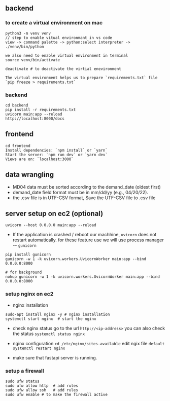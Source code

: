 ## backend

### to create a virtual environment on mac

```
python3 -m venv venv
// step to enable vitual environmant in vs code
view -> command palette -> python:select interpreter -> ./venv/bin/python

we also need to enable virtual environment in terminal
source venv/bin/activate

deactivate # to deactivate the virtial enevironment

The virtual environment helps us to prepare `requirements.txt` file `pip freeze > requirements.txt`

```

### backend

```
cd backend
pip install -r requirements.txt
uvicorn main:app --reload
http://localhost:8000/docs
```

## frontend

```
cd frontend
Install dependencies: `npm install` or `yarn`
Start the server: `npm run dev` or `yarn dev`
Views are on: `localhost:3000`

```

## data wrangling

- MD04 data must be sorted according to the demand_date (oldest first)
- demand_date field format must be in mm/dd/yy (e.g., 04/20/22).
- the .csv file is in UTF-CSV format, Save the UTF-CSV file to .csv file

## server setup on ec2 (optional)

```
uvicorn --host 0.0.0.0 main:app --reload
```

- If the application is crashed / reboot our machhine, `uvicorn` does not restart automatically.
  for these feature use we will use process manager -- `gunicorn`

```
pip install gunicorn
gunicorn -w 1 -k uvicorn.workers.UvicornWorker main:app --bind 0.0.0.0:8000

# for background
nohup gunicorn -w 1 -k uvicorn.workers.UvicornWorker main:app --bind 0.0.0.0:8000
```

### setup nginx on ec2

- nginx installation

```
sudo-apt install nginx -y # nginx installation
systemctl start nginx  # start the nginx
```

- check nginx status
  go to the url `http://<ip-address>`
  you can also check the status `systemctl status nginx`

- nginx configuration
  `cd /etc/nginx/sites-available`
  edit ngix file `default`
  `systemctl restart nginx`

- make sure that fastapi server is running.

### setup a firewall

```
sudo ufw status
sudo ufw allow http  # add rules
sudo ufw allow ssh   # add rules
sudo ufw enable # to make the firewall active
```
